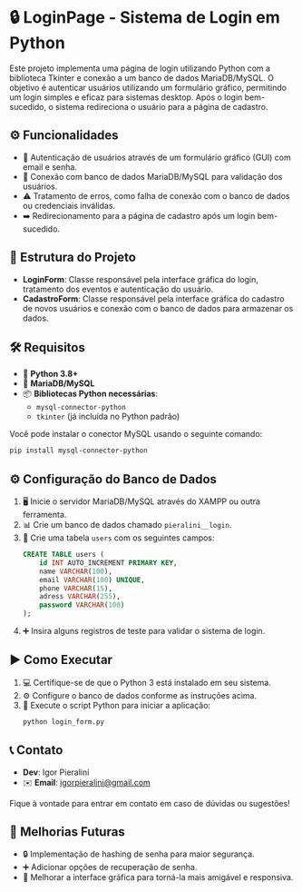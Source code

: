 # 🔒 LoginPage - Sistema de Login em Python

Este projeto implementa uma página de login utilizando Python com a biblioteca Tkinter e conexão a um banco de dados MariaDB/MySQL. O objetivo é autenticar usuários utilizando um formulário gráfico, permitindo um login simples e eficaz para sistemas desktop. Após o login bem-sucedido, o sistema redireciona o usuário para a página de cadastro.

## ⚙️ Funcionalidades
- 🔐 Autenticação de usuários através de um formulário gráfico (GUI) com email e senha.
- 🔗 Conexão com banco de dados MariaDB/MySQL para validação dos usuários.
- ⚠️ Tratamento de erros, como falha de conexão com o banco de dados ou credenciais inválidas.
- ➡️ Redirecionamento para a página de cadastro após um login bem-sucedido.

## 📂 Estrutura do Projeto
- **LoginForm**: Classe responsável pela interface gráfica do login, tratamento dos eventos e autenticação do usuário.
- **CadastroForm**: Classe responsável pela interface gráfica do cadastro de novos usuários e conexão com o banco de dados para armazenar os dados.

## 🛠️ Requisitos
- 🐍 **Python 3.8+**
- 🐬 **MariaDB/MySQL**
- 📦 **Bibliotecas Python necessárias**:
  - `mysql-connector-python`
  - `tkinter` (já incluída no Python padrão)

Você pode instalar o conector MySQL usando o seguinte comando:
```bash
pip install mysql-connector-python
```

## ⚙️ Configuração do Banco de Dados
1. 🖥️ Inicie o servidor MariaDB/MySQL através do XAMPP ou outra ferramenta.
2. 📊 Crie um banco de dados chamado `pieralini__login`.
3. 📝 Crie uma tabela `users` com os seguintes campos:
   ```sql
   CREATE TABLE users (
       id INT AUTO_INCREMENT PRIMARY KEY,
       name VARCHAR(100),
       email VARCHAR(100) UNIQUE,
       phone VARCHAR(15),
       adress VARCHAR(255),
       password VARCHAR(100)
   );
   ```
4. ➕ Insira alguns registros de teste para validar o sistema de login.

## ▶️ Como Executar
1. 💻 Certifique-se de que o Python 3 está instalado em seu sistema.
2. ⚙️ Configure o banco de dados conforme as instruções acima.
3. 🐍 Execute o script Python para iniciar a aplicação:
   ```bash
   python login_form.py
   ```

## 📞 Contato
- **Dev**: Igor Pieralini
- ✉️ **Email**: [igorpieralini@gmail.com](mailto:igorpieralini@gmail.com)

Fique à vontade para entrar em contato em caso de dúvidas ou sugestões!

## 🌟 Melhorias Futuras
- 🔒 Implementação de hashing de senha para maior segurança.
- ➕ Adicionar opções de recuperação de senha.
- 🎨 Melhorar a interface gráfica para torná-la mais amigável e responsiva.

